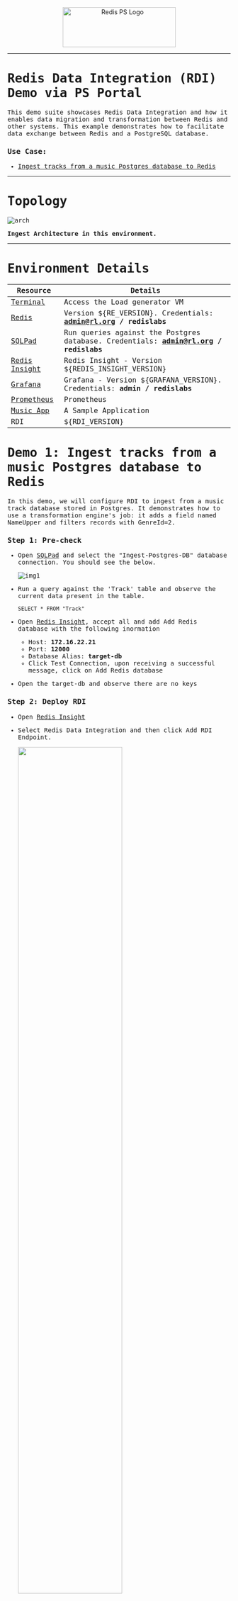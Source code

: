 <div style="text-align: center;"><img src="./doc/assets/redis_logo.png" alt="Redis PS Logo" width="255px" height="90px"></div>



------
<div style="font-family: 'Space Grotesk', monospace;">

# Redis Data Integration (RDI) Demo via PS Portal

This demo suite showcases Redis Data Integration and how it enables data migration and transformation between Redis and other systems. This example demonstrates how to facilitate data exchange between Redis and a PostgreSQL database.



### Use Case:

- <a href="#demo1">Ingest tracks from a music Postgres database to Redis</a>

------

# Topology

![arch](./doc/assets/rdi-ga.png)

**Ingest Architecture in this environment.**

------

# Environment Details


| Resource                                                     | Details                                                      |
| ------------------------------------------------------------ | ------------------------------------------------------------ |
| <a href="https://7681-p-$HOSTNAME.$DOMAIN/" target="_blank">Terminal</a> | Access the Load generator VM                                 |
| <a href="https://8443-sp-$HOSTNAME.$DOMAIN/" target="_blank">Redis</a> | Version ${RE_VERSION}. Credentials: **admin@rl.org / redislabs** |
| <a href="https://3001-p-$HOSTNAME.$DOMAIN/" target="_blank">SQLPad</a> | Run queries against the Postgres database. Credentials: **admin@rl.org / redislabs** |
| <a href="https://5540-p-$HOSTNAME.$DOMAIN/" target="_blank">Redis Insight</a> | Redis Insight - Version ${REDIS_INSIGHT_VERSION}             |
| <a href="https://3000-p-$HOSTNAME.$DOMAIN/" target="_blank">Grafana</a> | Grafana - Version ${GRAFANA_VERSION}. Credentials: **admin / redislabs**             |
| <a href="https://9090-p-$HOSTNAME.$DOMAIN/" target="_blank">Prometheus</a> | Prometheus             |
| <a href="https://8081-p-$HOSTNAME.$DOMAIN/" target="_blank">Music App</a> | A Sample Application             |
| RDI                                                          | ${RDI_VERSION}                                               |



<h1 id="demo1">Demo 1: Ingest tracks from a music Postgres database to Redis</h1>

In this demo, we will configure RDI to ingest from a music track database stored in Postgres. It demonstrates how to use a transformation engine's job: it adds a field named NameUpper and filters records with GenreId=2.

### Step 1: Pre-check

- Open <a href="https://3001-p-$HOSTNAME.$DOMAIN/" target="_blank">SQLPad</a> and select the "Ingest-Postgres-DB" database connection. You should see the below.

  ![img1](./doc/assets/ingest-sqlpad.jpg)

- Run a query against the 'Track' table and observe the current data present in the table.

  ```
  SELECT * FROM "Track"
  ```

  
- Open <a href="https://5540-p-$HOSTNAME.$DOMAIN/" target="_blank">Redis Insight</a>, accept all and add Add Redis database with the following inormation
  - Host:           **172.16.22.21**
  - Port:           **12000**
  - Database Alias: **target-db**
  - Click Test Connection, upon receiving a successful message, click on Add Redis database

- Open the target-db and observe there are no keys


### Step 2: Deploy RDI

- Open <a href="https://5540-p-$HOSTNAME.$DOMAIN/" target="_blank">Redis Insight</a>

- Select Redis Data Integration and then click Add RDI Endpoint.

  <div style="text-align: left;"><img src="./doc/assets/rdi1.jpg" style="width: 70%; height: auto;" ></div>


- Enter the values as shown in the image below, replacing the IP address with **${HOST_IP}**, Password: **redislabs**

  <div style="text-align: left;"><img src="./doc/assets/rdi2.jpg" max-width: 70% height: auto></div>

  

- You will receive a confirmation below once it has been successfully added.

  <div style="text-align: left;"><img src="./doc/assets/rdi3.jpg" style="width: 70%; height: auto;" ></div>
  
- Select Create New Pipeline.

  <div style="text-align: left;"><img src="./doc/assets/rdi4.jpg" style="width: 70%; height: auto;" ></div>

- Click Cancel

  <div style="text-align: left;"><img src="./doc/assets/rdi5.jpg" style="width: 70%; height: auto;" ></div>

- Copy and paste the configuration below into the Configuration file.

  ```
  targets:
    target:
      connection:
        type: redis
        host: 172.16.22.21
        port: 12000
  
  sources:
    psql:
      type: cdc
      logging:
        level: info
      connection:
        type: postgresql
        host: 172.16.22.7
        port: 5432
        database: chinook
        user: postgres
        password: postgres
                          
  ```

  
  <div style="text-align: left;"><img src="./doc/assets/rdi6.jpg" style="width: 70%; height: auto;" ></div>

- Click + enter the job name, Click the check icon. Select the job name and then copy and paste the configuration below into the job.

  ```
  source:
    table: Track
  
  transform:
    - uses: add_field
      with:
        field: NameUpper
        expression: upper("Name")
        language: sql
  
    - uses: filter
      with:
        expression: GenreId = 2
        language: sql
                  
  ```
  
  <div style="text-align: left;"><img src="./doc/assets/rdi7.jpg" style="width: 70%; height: auto;" ></div>

- Click Deploy Pipeline..

  <div style="text-align: left;"><img src="./doc/assets/rdi8.jpg" style="width: 70%; height: auto;" ></div>

- You will receive a confirmation below once it has been successfully deployed.

  <div style="text-align: left;"><img src="./doc/assets/rdi9.jpg" style="width: 70%; height: auto;" ></div>

- Go back, Click Configuration file, and then click Test Connection. You will see the connection test results.

  <div style="text-align: left;"><img src="./doc/assets/rdi10.jpg" style="width: 70%; height: auto;" ></div>

### Step 3: Load data into the Track table


- Open <a href="https://7681-p-$HOSTNAME.$DOMAIN/" target="_blank">Terminal</a> You will be logged in as root@terminal


- SSH into loadgen

  ``` 
  ssh labuser@loadgen
  ```

- Generate INSERT statements against the Track table using a script.

  ```
  cd /scripts && python3 /scripts/generate_load.py
  ```

- Run a query against the Track table using <a href="https://3001-p-$HOSTNAME.$DOMAIN/" target="_blank">SQLPad</a>. Observe that records are now showing up in the table.

- Open the target-db connection through <a href="https://5540-p-$HOSTNAME.$DOMAIN/" target="_blank">Redis Insight</a> and observe there are records.

- Open the <a href="https://8081-p-$HOSTNAME.$DOMAIN/" target="_blank">Music App</a> and browse the selections.  Select "Jazz" from the dropdown. Since the app retrieves data from Redis, you should see a list of records that match the filter condition you applied previously in RDI.


### Step 4: Monitoring
- Click the pipeline status icon and observe that pipeline status in RedisInsight.

  <div style="text-align: left;"><img src="./doc/assets/rdi11.jpg" style="width: 70%; height: auto;" ></div>


- Also, in <a href="https://3000-p-$HOSTNAME.$DOMAIN/" target="_blank">Grafana</a>,
  - Log in with the username `admin` and password `redislabs`
  - Click the hamburger menu icon on the left side top corner then select Dashboards. You will find the following dashboards listed:
    - BDB Dashboard
    - Cluster Dashboard
    - Node Dashboard
    - PostgreSQL Database
    - RDI Dashboard


